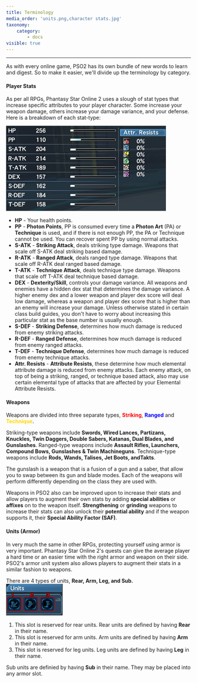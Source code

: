 ```yaml
---
title: Terminology
media_order: 'units.png,character stats.jpg'
taxonomy:
    category:
        - docs
visible: true
---
```


<hr>
As with every online game, PSO2 has its own bundle of new words to learn and digest. So to make it easier, we'll divide up the terminology by category.


#### Player Stats
As per all RPGs, Phantasy Star Online 2 uses a slough of stat types that increase specific attributes to your player character. Some increase your weapon damage, others increase your damage variance, and your defense. Here is a breakdown of each stat-type:

![](character%20stats.jpg)

* **HP** - Your health points.
* **PP** - **Photon Points**, PP is consumed every time a **Photon Art** (PA) or **Technique** is used, and if there is not enough PP, the PA or Technique cannot be used. You can recover spent PP by using normal attacks.
* **S-ATK** - **Striking Attack**, deals striking type damage. Weapons that scale off S-ATK deal striking based damage.
* **R-ATK** - **Ranged Attack**, deals ranged type damage. Weapons that scale off R-ATK deal ranged based damage.
* **T-ATK** - **Technique Attack**, deals technique type damage. Weapons that scale off T-ATK deal technique based damage.
* **DEX** - **Dexterity/Skill**, controls your damage variance. All weapons and enemies have a hidden dex stat that determines the damage variance. A higher enemy dex and a lower weapon and player dex score will deal low damage, whereas a weapon and player dex score that is higher than an enemy will increase your damage. Unless otherwise stated in certain class build guides, you don't have to worry about increasing this particular stat as the base number is usually enough.
* **S-DEF** - **Striking Defense**, determines how much damage is reduced from enemy striking attacks.
* **R-DEF** - **Ranged Defense**, determines how much damage is reduced from enemy ranged attacks.
* **T-DEF** - **Technique Defense**, determines how much damage is reduced from enemy technique attacks.
* **Attr. Resists** - **Attribute Resists**, these determine how much elemental attribute damage is reduced from enemy attacks. Each enemy attack, on top of being a striking, ranged, or technique based attack, also may use certain elemental type of attacks that are affected by your Elemental Attribute Resists.

#### Weapons
Weapons are divided into three separate types, **<span style="color:red;">Striking</span>**, **<span style="color:blue;">Ranged</span>** and **<span style="color:gold;">Technique</span>**.

Striking-type weapons include **Swords, Wired Lances, Partizans, Knuckles, Twin Daggers, Double Sabers, Katanas, Dual Blades, and Gunslashes**. Ranged-type weapons include **Assault Rifles, Launchers, Compound Bows, Gunslashes & Twin Machineguns**. Technique-type weapons include **Rods, Wands, Talises, Jet Boots, andTakts**.

The gunslash is a weapon that is a fusion of a gun and a saber, that allow you to swap between its gun and blade modes. Each of the weapons will perform differently depending on the class they are used with.

Weapons in PSO2 also can be improved upon to increase their stats and allow players to augment their own stats by adding **special abilities** or **affixes** on to the weapon itself. **Strengthening** or 
**grinding** weapons to increase their stats can also unlock their **potential ability** and if the weapon supports it, their **Special Ability Factor (SAF)**.

#### Units (Armor)
In very much the same in other RPGs, protecting yourself using armor is very important. Phantasy Star Online 2's quests can give the average player a hard time or an easier time with the right armor and weapon on their side. PSO2's armor unit system also allows players to augment their stats in a similar fashion to weapons.

There are 4 types of units, **Rear, Arm, Leg, and Sub.** 
![](units.png)
1. This slot is reserved for rear units. Rear units are defined by having **Rear** in their name.
2. This slot is reserved for arm units. Arm units are defined by having **Arm** in their name.
3. This slot is reserved for leg units. Leg units are defined by having **Leg** in their name.

Sub units are definied by having **Sub** in their name. They may be placed into any armor slot.

